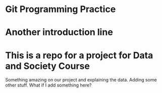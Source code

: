 # Git Programming Practice

# Another introduction line

# This is a repo for a project for Data and Society Course

<p>Something amazing on our project and explaining the data. Adding some other stuff. What if I add something here?</p>


